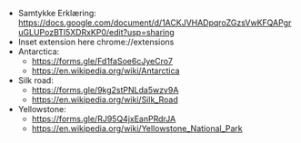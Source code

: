 - Samtykke Erklæring: https://docs.google.com/document/d/1ACKJVHADpqroZGzsVwKFQAPgruGLUPozBTl5XDRxKP0/edit?usp=sharing
- Inset extension here chrome://extensions
- Antarctica:
  - https://forms.gle/Fd1faSoe6cJyeCro7
  - https://en.wikipedia.org/wiki/Antarctica
- Silk road:
  - https://forms.gle/9kg2stPNLda5wzv9A
  - https://en.wikipedia.org/wiki/Silk_Road
- Yellowstone:
  - https://forms.gle/RJ95Q4jxEanPRdrJA
  - https://en.wikipedia.org/wiki/Yellowstone_National_Park
